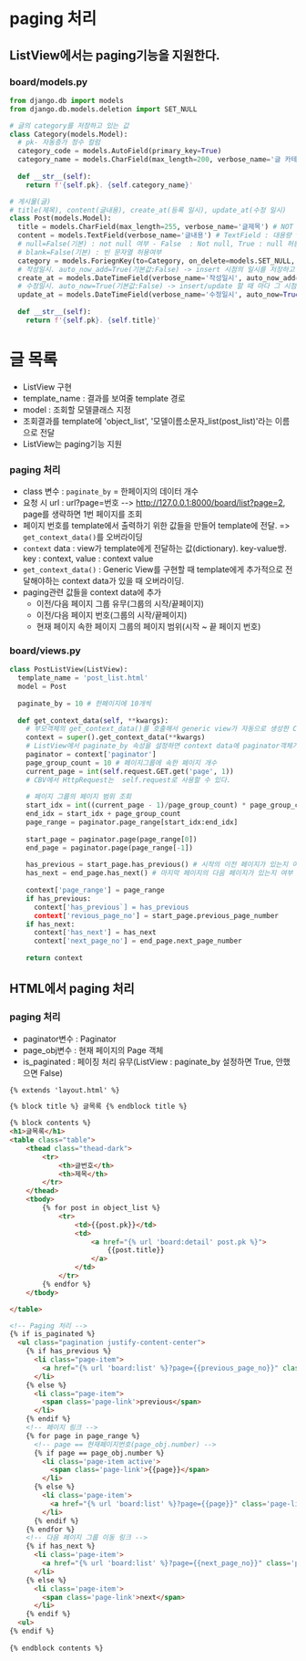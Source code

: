 # paging 처리
## ListView에서는 paging기능을 지원한다.

### board/models.py
```python
from django.db import models
from django.db.models.deletion import SET_NULL

# 글의 category를 저장하고 있는 값
class Category(models.Model):
  # pk- 자동증가 정수 컬럼
  category_code = models.AutoField(primary_key=True)
  category_name = models.CharField(max_length=200, verbose_name='글 카테고리')
  
  def __str__(self):
    return f'{self.pk}. {self.category_name}'

# 게시물(글)
# title(제목), content(글내용), create_at(등록 일시), update_at(수정 일시)
class Post(models.Model):
  title = models.CharField(max_length=255, verbose_name='글제목') # NOT NULL,  빈문자열 허용 X
  content = models.TextField(verbose_name='글내용') # TextField : 대용량 text
  # null=False(기본) : not null 여부 - False  : Not null, True : null 허용컬럼
  # blank=False(기본) : 빈 문자열 허용여부
  category = models.ForiegnKey(to=Category, on_delete=models.SET_NULL, verbose_name='글 분류', null=True, blank=True)
  # 작성일시. auto_now_add=True(기본값:False) -> insert 시점의 일시를 저장하고 그 이후에는 update하지 않음
  create_at = models.DateTimeField(verbose_name='작성일시', auto_now_add=True)
  # 수정일시. auto_now=True(기본값:False) -> insert/update 할 때 마다 그 시점의 일시 저장
  update_at = models.DateTimeField(verbose_name='수정일시', auto_now=True)
  
  def __str__(self):
    return f'{self.pk}. {self.title}'
```

# 글 목록
- ListView 구현
- template_name : 결과를 보여줄 template 경로
- model : 조회할 모델클래스 지정
- 조회결과를 template에 'object_list', '모델이름소문자_list(post_list)'라는 이름으로 전달
- ListView는 paging기능 지원

### paging 처리
  - class 변수 : `paginate_by` = 한페이지의 데이터 개수
  - 요청 시 url : url?page=번호 --> http://127.0.0.1:8000/board/list?page=2, page를 생략하면 1번 페이지를 조회
  - 페이지  번호를 template에서 출력하기 위한 값들을 만들어 template에 전달. => `get_context_data()`를 오버라이딩
- `context` data : view가 template에게 전달하는 값(dictionary). key-value쌍. key : context, value : context value
- `get_context_data()` : Generic View를 구현할 때 template에게 추가적으로 전달해야하는 context data가 있을 때 오버라이딩.
- paging관련 값들을 context data에 추가
  - 이전/다음 페이지 그룹 유무(그룹의 시작/끝페이지)
  - 이전/다음 페이지 번호(그룹의 시작/끝페이지)
  - 현재 페이지 속한 페이지 그룹의 페이지 범위(시작 ~ 끝 페이지 번호)
### board/views.py
```python
class PostListView(ListView):
  template_name = 'post_list.html'
  model = Post
  
  paginate_by = 10 # 한페이지에 10개씩
  
  def get_context_data(self, **kwargs):
    # 부모객체의 get_context_data()를 호출해서 generic view가 자동으로 생성한 Context data를 받아온다.
    context = super().get_context_data(**kwargs)
    # ListView에서 paginate_by 속성을 설정하면 context data에 paginator객체가 등록된다.
    paginator = context['paginator']
    page_group_count = 10 # 페이지그룹에 속한 페이지 개수
    current_page = int(self.request.GET.get('page', 1))
    # CBV에서 HttpRequest는  self.request로 사용할 수 있다.
    
    # 페이지 그룹의 페이지 범위 조회
    start_idx = int((current_page - 1)/page_group_count) * page_group_count
    end_idx = start_idx + page_group_count
    page_range = paginator.page_range[start_idx:end_idx]
    
    start_page = paginator.page(page_range[0])
    end_page = paginator.page(page_range[-1])
    
    has_previous = start_page.has_previous() # 시작의 이전 페이지가 있는지 여부
    has_next = end_page.has_next() # 마지막 페이지의 다음 페이지가 있는지 여부
    
    context['page_range'] = page_range
    if has_previous:
      context['has_previous`] = has_previous
      context['revious_page_no'] = start_page.previous_page_number
    if has_next:
      context['has_next'] = has_next
      context['next_page_no'] = end_page.next_page_number
      
    return context
```
## HTML에서 paging 처리
### paging 처리
- paginator변수 : Paginator
- page_obj변수 : 현재 페이지의 Page 객체
- is_paginated : 페이징 처리 유무(ListView : paginate_by 설정하면 True, 안했으면 False)
```html
{% extends 'layout.html' %}

{% block title %} 글목록 {% endblock title %}

{% block contents %}
<h1>글목록</h1>
<table class="table">
    <thead class="thead-dark">
        <tr>
            <th>글번호</th>
            <th>제목</th>
        </tr>
    </thead>
    <tbody>
        {% for post in object_list %}
            <tr>
                <td>{{post.pk}}</td>
                <td>
                    <a href="{% url 'board:detail' post.pk %}">
                        {{post.title}}
                    </a>
                </td>
            </tr>
        {% endfor %}
    </tbody>

</table>

<!-- Paging 처리 -->
{% if is_paginated %}
  <ul class="pagination justify-content-center">
    {% if has_previous %}
      <li class="page-item">
        <a href="{% url 'board:list' %}?page={{previous_page_no}}" class='page-link'>previous</a>
      </li>
    {% else %}
      <li class="page-item">
        <span class='page-link'>previous</span>
      </li>
    {% endif %}
    <!-- 페이지 링크 -->
    {% for page in page_range %}
      <!-- page == 현재페이지번호(page_obj.number) -->
      {% if page == page_obj.number %}
        <li class='page-item active'>
          <span class='page-link'>{{page}}</span>
        </li>
      {% else %}
        <li class='page-item'>
          <a href="{% url 'board:list' %}?page={{page}}" class='page-link'>{{page}}</a>
        </li>
      {% endif %}
    {% endfor %}
    <!-- 다음 페이지 그룹 이동 링크 -->
    {% if has_next %}
      <li class='page-item'>
        <a href="{% url 'board:list' %}?page={{next_page_no}}" class='page-link'>next</a>
      </li>
    {% else %}
      <li class='page-item'>
        <span class='page-link'>next</span>
      </li>
    {% endif %}
  <ul>
{% endif %}
    
{% endblock contents %}
```

